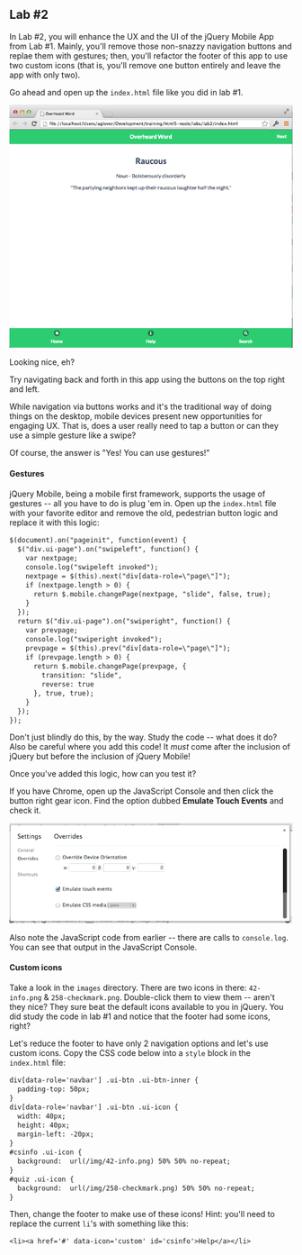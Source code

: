 ## Lab #2

In Lab #2, you will enhance the UX and the UI of the jQuery Mobile App from Lab #1. Mainly, you'll remove those non-snazzy navigation buttons and replae them with gestures; then, you'll refactor the footer of this app to use two custom icons (that is, you'll remove one button entirely and leave the app with only two).

Go ahead and open up the `index.html` file like you did in lab #1. 

![lab 2 UI](../../docs/imgs/lab_2_web.png)

Looking nice, eh? 

Try navigating back and forth in this app using the buttons on the top right and left. 

While navigation via buttons works and it's the traditional way of doing things on the desktop, mobile devices present new opportunities for engaging UX. That is, does a user really need to tap a button or can they use a simple gesture like a swipe? 

Of course, the answer is "Yes! You can use gestures!" 

#### Gestures

jQuery Mobile, being a mobile first framework, supports the usage of gestures -- all you have to do is plug 'em in. Open up the `index.html` file with your favorite editor and remove the old, pedestrian button logic and replace it with this logic:

```
$(document).on("pageinit", function(event) {
  $("div.ui-page").on("swipeleft", function() {
    var nextpage;
    console.log("swipeleft invoked");
    nextpage = $(this).next("div[data-role=\"page\"]");
    if (nextpage.length > 0) {
      return $.mobile.changePage(nextpage, "slide", false, true);
    }
  });
  return $("div.ui-page").on("swiperight", function() {
    var prevpage;
    console.log("swiperight invoked");
    prevpage = $(this).prev("div[data-role=\"page\"]");
    if (prevpage.length > 0) {
      return $.mobile.changePage(prevpage, {
        transition: "slide",
        reverse: true
      }, true, true);
    }
  });
});
```

Don't just blindly do this, by the way. Study the code -- what does it do? Also be careful where you add this code! It _must_ come after the inclusion of jQuery but before the inclusion of jQuery Mobile!

Once you've added this logic, how can you test it? 

If you have Chrome, open up the JavaScript Console and then click the button right gear icon. Find the option dubbed __Emulate Touch Events__ and check it. 

![emulate touch](../../docs/imgs/touch_events.png)

Also note the JavaScript code from earlier -- there are calls to `console.log`. You can see that output in the JavaScript Console.

#### Custom icons

Take a look in the `images` directory. There are two icons in there: `42-info.png` & `258-checkmark.png`. Double-click them to view them -- aren't they nice? They sure beat the default icons available to you in jQuery. You did study the code in lab #1 and notice that the footer had some icons, right?

Let's reduce the footer to have only 2 navigation options and let's use custom icons. Copy the CSS code below into a `style` block in the `index.html` file:

```
div[data-role='navbar'] .ui-btn .ui-btn-inner { 
  padding-top: 50px; 
}
div[data-role='navbar'] .ui-btn .ui-icon { 
  width: 40px; 
  height: 40px; 
  margin-left: -20px; 
}
#csinfo .ui-icon { 
  background:  url(/img/42-info.png) 50% 50% no-repeat; 
}
#quiz .ui-icon { 
  background:  url(/img/258-checkmark.png) 50% 50% no-repeat; 
}
```

Then, change the footer to make use of these icons! Hint: you'll need to replace the current `li`'s with something like this: 

```
<li><a href='#' data-icon='custom' id='csinfo'>Help</a></li>
```
